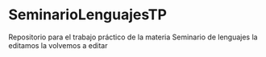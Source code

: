 # SeminarioLenguajesTP
Repositorio para el trabajo práctico de la materia Seminario de lenguajes
la editamos
la volvemos a editar